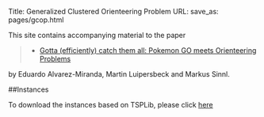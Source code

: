 Title: Generalized Clustered Orienteering Problem
URL:
save_as: pages/gcop.html

This site contains accompanying material to the paper

> * [Gotta (efficiently) catch them all: Pokemon GO meets Orienteering Problems][1]  

by Eduardo Alvarez-Miranda, Martin Luipersbeck and Markus Sinnl.

##Instances

To download the instances based on TSPLib, please click [here][2]

[1]: ../pdfs/pokepaper-techreport.pdf
[2]: https://drive.google.com/open?id=0B1mYs4TT6IFMWl9ueDY5a2ZxR2c